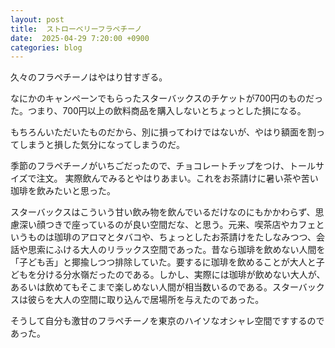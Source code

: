 ```yaml
---
layout: post
title:  ストローベリーフラペチーノ
date:  2025-04-29 7:20:00 +0900
categories: blog
---
```


久々のフラペチーノはやはり甘すぎる。

なにかのキャンペーンでもらったスターバックスのチケットが700円のものだった。つまり、700円以上の飲料商品を購入しないとちょっとした損になる。

もちろんいただいたものだから、別に損ってわけではないが、やはり額面を割ってしまうと損した気分になってしまうのだ。

季節のフラペチーノがいちごだったので、チョコレートチップをつけ、トールサイズで注文。
実際飲んでみるとやはりあまい。これをお茶請けに暑い茶や苦い珈琲を飲みたいと思った。

スターバックスはこういう甘い飲み物を飲んでいるだけなのにもかかわらず、思慮深い顔つきで座っているのが良い空間だな、と思う。元来、喫茶店やカフェというものは珈琲のアロマとタバコや、ちょっとしたお茶請けをたしなみつつ、会話や思索にふける大人のリラックス空間であった。昔なら珈琲を飲めない人間を「子ども舌」と揶揄しつつ排除していた。要するに珈琲を飲めることが大人と子どもを分ける分水嶺だったのである。しかし、実際には珈琲が飲めない大人が、あるいは飲めてもそこまで楽しめない人間が相当数いるのである。スターバックスは彼らを大人の空間に取り込んで居場所を与えたのであった。

そうして自分も激甘のフラペチーノを東京のハイソなオシャレ空間ですするのであった。
